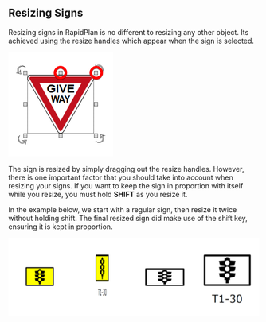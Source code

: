 ## Resizing Signs

Resizing signs in RapidPlan is no different to resizing any other object. Its achieved using the resize handles which appear when the sign is selected.

![Resize_Handles](./assets/Resize_Handles.png)

The sign is resized by simply dragging out the resize handles. However, there is one important factor that you should take into account when resizing your signs. If you want to keep the sign in proportion with itself while you resize, you must hold **SHIFT** as you resize it.

In the example below, we start with a regular sign, then resize it twice without holding shift. The final resized sign did make use of the shift key, ensuring it is kept in proportion.

![Only_the_one_on_the_far_right_was_resized_whilst_holding_the_shift_key,_keeping_it_in_proportion](./assets/Only_the_one_on_the_far_right_was_resized_whilst_holding_the_shift_key,_keeping_it_in_proportion.png)
